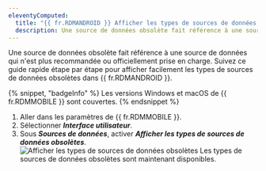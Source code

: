 ```yaml
---
eleventyComputed:
  title: "{{ fr.RDMANDROID }} Afficher les types de sources de données obsolètes"
  description: Une source de données obsolète fait référence à une source de données qui n'est plus recommandée ou officiellement prise en charge.
---
```

Une source de données obsolète fait référence à une source de données qui n'est plus recommandée ou officiellement prise en charge. Suivez ce guide rapide étape par étape pour afficher facilement les types de sources de données obsolètes dans {{ fr.RDMANDROID }}.

{% snippet, "badgeInfo" %}
Les versions Windows et macOS de {{ fr.RDMMOBILE }} sont couvertes.
{% endsnippet %}

1. Aller dans les paramètres de {{ fr.RDMMOBILE }}.
1. Sélectionner ***Interface utilisateur***.
1. Sous ***Sources de données***, activer ***Afficher les types de sources de données obsolètes***.
![Afficher les types de sources de données obsolètes](https://cdnweb.devolutions.net/docs/docs_en_kb_KB6091.png)
Les types de sources de données obsolètes sont maintenant disponibles.
